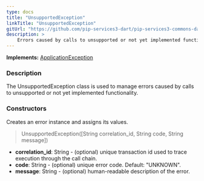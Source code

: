 ```yaml
---
type: docs
title: "UnsupportedException"
linkTitle: "UnsupportedException"
gitUrl: "https://github.com/pip-services3-dart/pip-services3-commons-dart"
description: >
    Errors caused by calls to unsupported or not yet implemented functionality.
---
```


**Implements:** [ApplicationException](../application_exception)

### Description

The UnsupportedException class is used to manage errors caused by calls to unsupported or not yet implemented functionality.

### Constructors
Creates an error instance and assigns its values.

> UnsupportedException([String correlation_id, String code, String message])

- **correlation_id**: String - (optional) unique transaction id used to trace execution through the call chain.
- **code**: String - (optional) unique error code. Default: "UNKNOWN".
- **message**: String - (optional) human-readable description of the error.

